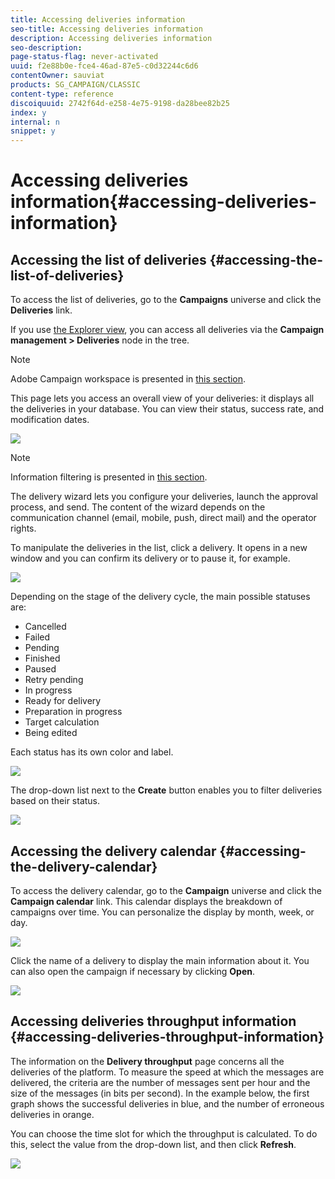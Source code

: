 ```yaml
---
title: Accessing deliveries information
seo-title: Accessing deliveries information
description: Accessing deliveries information
seo-description: 
page-status-flag: never-activated
uuid: f2e88b0e-fce4-46ad-87e5-c0d32244c6d6
contentOwner: sauviat
products: SG_CAMPAIGN/CLASSIC
content-type: reference
discoiquuid: 2742f64d-e258-4e75-9198-da28bee82b25
index: y
internal: n
snippet: y
---
```


# Accessing deliveries information{#accessing-deliveries-information}

## Accessing the list of deliveries {#accessing-the-list-of-deliveries}

To access the list of deliveries, go to the **Campaigns** universe and click the **Deliveries** link.

If you use [the Explorer view](../../platform/using/adobe-campaign-workspace.md#about-adobe-campaign-explorer), you can access all deliveries via the **Campaign management > Deliveries** node in the tree.

>[!NOTE]
>
>Adobe Campaign workspace is presented in [this section](../../platform/using/adobe-campaign-workspace.md).

This page lets you access an overall view of your deliveries: it displays all the deliveries in your database. You can view their status, success rate, and modification dates.

![](assets/d_ncs_user_filter_interface_delivery01.png)

>[!NOTE]
>
>Information filtering is presented in [this section](../../platform/using/filtering-options.md).

The delivery wizard lets you configure your deliveries, launch the approval process, and send. The content of the wizard depends on the communication channel (email, mobile, push, direct mail) and the operator rights.

To manipulate the deliveries in the list, click a delivery. It opens in a new window and you can confirm its delivery or to pause it, for example. 

![](assets/s_ncs_user_interface_delivery02.png)

Depending on the stage of the delivery cycle, the main possible statuses are:

* Cancelled
* Failed
* Pending 
* Finished
* Paused
* Retry pending
* In progress
* Ready for delivery
* Preparation in progress
* Target calculation
* Being edited

Each status has its own color and label. 

![](assets/s_ncs_user_status_campaigns_120.png)

The drop-down list next to the **Create** button enables you to filter deliveries based on their status.

![](assets/delivery_filter_status.png)

## Accessing the delivery calendar {#accessing-the-delivery-calendar}

To access the delivery calendar, go to the **Campaign** universe and click the **Campaign calendar** link. This calendar displays the breakdown of campaigns over time. You can personalize the display by month, week, or day.

![](assets/s_ncs_user_interface_delivery04.png)

Click the name of a delivery to display the main information about it. You can also open the campaign if necessary by clicking **Open**.

![](assets/s_ncs_user_interface_delivery05.png)

## Accessing deliveries throughput information {#accessing-deliveries-throughput-information}

The information on the **Delivery throughput** page concerns all the deliveries of the platform. To measure the speed at which the messages are delivered, the criteria are the number of messages sent per hour and the size of the messages (in bits per second). In the example below, the first graph shows the successful deliveries in blue, and the number of erroneous deliveries in orange.

You can choose the time slot for which the throughput is calculated. To do this, select the value from the drop-down list, and then click **Refresh**.

![](assets/s_ncs_user_interface_delivery06.png)

